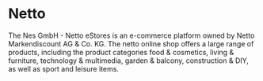 # Netto

<div class="container-toc"></div>

The Nes GmbH - Netto eStores is an e-commerce platform owned by Netto Markendiscount AG & Co. KG. The netto online shop offers a large range of products, including the product categories food & cosmetics, living & furniture, technology & multimedia, garden & balcony, construction & DIY, as well as sport and leisure items.

